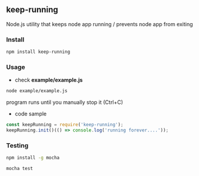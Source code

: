 ## keep-running

Node.js utility that keeps node app running / prevents node app from  exiting


### Install

```bash
npm install keep-running
```

### Usage

- check __example/example.js__
```bash
node example/example.js
```
program runs until you manually stop it (Ctrl+C)
- code sample
```js
const keepRunning = require('keep-running');
keepRunning.init()(() => console.log('running forever....'));
```

### Testing

```bash
npm install -g mocha
```

```js
mocha test
```
